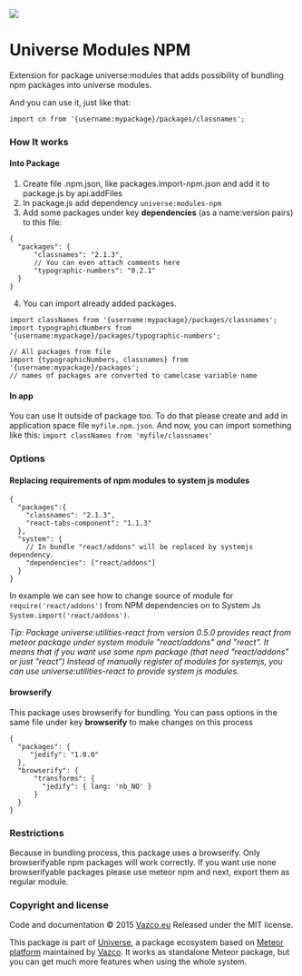 <a href="http://unicms.io"><img src="http://unicms.io/banners/standalone.png" /></a>
# Universe Modules NPM
Extension for package universe:modules that adds possibility of bundling npm packages into universe modules. 

And you can use it, just like that:
```
import cn from '{username:mypackage}/packages/classnames';
```

### How It works

#### Into Package
1. Create file <name>.npm.json, like packages.import-npm.json and add it to package.js by api.addFiles
2. In package.js add dependency `universe:modules-npm`
3. Add some packages under key **dependencies** (as a name:version pairs) to this file:

```
{
  "packages": {
      "classnames": "2.1.3",
      // You can even attach comments here
      "typographic-numbers": "0.2.1"
  }
}
```

4. You can import already added packages.

```
import classNames from '{username:mypackage}/packages/classnames';
import typographicNumbers from '{username:mypackage}/packages/typographic-numbers';

// All packages from file
import {typographicNumbers, classnames} from '{username:mypackage}/packages';
// names of packages are converted to camelcase variable name 
```

#### In app
You can use It outside of package too.
To do that please create and add in application space file `myfile.npm.json`.
And now, you can import something like this: `import classNames from 'myfile/classnames'`

### Options

#### Replacing requirements of npm modules to system js modules

```
{
  "packages":{
    "classnames": "2.1.3",
    "react-tabs-component": "1.1.3"
  },
  "system": {
    // In bundle "react/addons" will be replaced by systemjs dependency.
    "dependencies": ["react/addons"]
  }
}
```

In example we can see how to change source of module for `require('react/addons')` from NPM dependencies 
on to System Js `System.import('react/addons')`.

*Tip: Package universe:utilities-react from version 0.5.0 provides react from meteor package under system module "react/addons" and "react".
It means that if you want use some npm package (that need "react/addons" or just "react") 
Instead of manually register of modules for systemjs,
you can use universe:utilities-react to provide system js modules.*

#### browserify
This package uses browserify for bundling.
You can pass options in the same file under key **browserify** to make changes on this process

```
{
  "packages": {
     "jedify": "1.0.0"
  },
  "browserify": {
      "transforms": {
        "jedify": { lang: 'nb_NO' }
      }
  }
}
```

### Restrictions
Because in bundling process, this package uses a browserify. Only browserifyable npm packages will work correctly. If you want use none browserifyable packages please use meteor npm and next,  export them as regular module. 

### Copyright and license

Code and documentation &copy; 2015 [Vazco.eu](http://vazco.eu)
Released under the MIT license. 

This package is part of [Universe](http://unicms.io), a package ecosystem based on [Meteor platform](http://meteor.com) maintained by [Vazco](http://www.vazco.eu).
It works as standalone Meteor package, but you can get much more features when using the whole system.   
